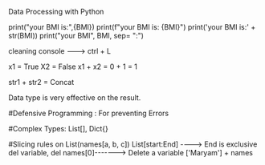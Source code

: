 Data Processing with Python

print("your BMI is:",{BMI})
print(f"your BMI is: {BMI}")
print('your BMI is:' + str(BMI))
print("your BMI", BMI, sep= ":")

cleaning console ---> ctrl + L

x1 = True
X2 = False
x1 + x2 = 0 + 1 = 1

str1 + str2 = Concat

Data type is very effective on the result.

#Defensive Programming : For preventing Errors

#Complex Types: List[], Dict{}

#Slicing rules on List(names[a, b, c])
List[start:End] ----> End is exclusive
del variable, del names[0]-------> Delete a variable
['Maryam'] + names
